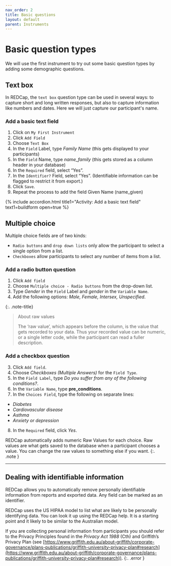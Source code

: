 ```yaml
---
nav_order: 2
title: Basic questions
layout: default
parent: Instruments
---
```


# Basic question types

We will use the first instrument to try out some basic question types by adding some demographic questions.

## Text box

In REDCap, the `text box` question type can be used in several ways: to capture short and long written responses, but also to capture information like numbers and dates. Here we will just capture our participant's name.

### Add a basic text field

1. Click on `My First Instrument`
2. Click `Add Field`
3. Choose `Text Box`
4. In the `Field` Label, type *Family Name* (this gets displayed to your participants)
5. In the `Field` Name, type *name_family* (this gets stored as a column header in your database)
6. In the `Required` field, select “Yes”.
7. In the `Identifier?` Field, select “Yes”. (Identifiable information can be flagged to restrict it from export.)
8. Click `Save`.
9. Repeat the process to add the field Given Name (name_given)

{% include accordion.html title1="Activity: Add a basic text field" text1=buildform open=true %}

## Multiple choice

Multiple choice fields are of two kinds:

- `Radio buttons` and `drop down lists` only allow the participant to select a single option from a list. 
- `Checkboxes` allow participants to select any number of items from a list.

### Add a radio button question

1. Click `Add field`
2. Choose `Multiple choice - Radio buttons` from the drop-down list.
3. Type *Gender* in the `Field` Label and *gender* in the `Variable Name`.
4. Add the following options: *Male, Female, Intersex, Unspecified*.

{:. .note-title}
> About raw values
>
> The ‘raw value’, which appears before the column, is the value that gets recorded to your data. Thus your recorded value can be numeric, or a single letter code, while the participant can read a fuller description.

### Add a checkbox question

3. Click `Add field`.
4. Choose *Checkboxes (Multiple Answers)* for the `Field Type`.
5. In the `Field Label`, type *Do you suffer from any of the following conditions?*.
6. In the `Variable Name`, type **pre_conditions**.
7. In the `Choices Field`, type the following on separate lines:

- *Diabetes*
- *Cardiovascular disease*
- *Asthma*
- *Anxiety or depression*

8. In the `Required` field, click *Yes*.

REDCap automatically adds numeric Raw Values for each choice. Raw values are what gets saved to the database when a participant chooses a value. You can change the raw values to something else if you want.
{:. .note }

___

## Dealing with identifiable information

REDCap allows you to automatically remove personally identifiable information from reports and exported data. Any field can be marked as an identifier.

REDCap uses the US HIPAA model to list what are likely to be personally identifying data. You can look it up using the REDCap help. It is a starting point and it likely to be similar to the Australian model.

If you are collecting personal information from participants you should refer to the Privacy Principles found in the *Privacy Act 1988* (Cth) and Griffith’s Privacy Plan (see [https://www.griffith.edu.au/about-griffith/corporate-governance/plans-publications/griffith-university-privacy-plan#research](https://www.griffith.edu.au/about-griffith/corporate-governance/plans-publications/griffith-university-privacy-plan#research)).
{:. .error }